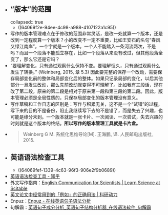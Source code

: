 - ## “版本”的范围
  collapsed:: true
	- ((64069f2e-94ee-4c98-a988-4107122a1c95))
- 写作的版本管理难点在于修改的范围非常灵活，是改一处就算一个版本，还是改到一定程度算一个版本？小的改变不一定不重要，比如王安石的名句“春风又绿江南岸”，一个字就是一个版本。一个人不能踏入一条河流两次，不是吗？而且一个段落不能孤立存在，比如一个段落从来没有改过，但其他段落全变了，那么它还是它吗？
- “要理解变化，只有通过观察什么保持不变。要理解恒久，只有通过观察什么发生了转换。” (Weinberg, 2015, 章 5.3) 因此要完整的保存一个改动，需要保存局部变化前的整体和局部变化后的整体。如果只记录局部的变化，以后其他部分一旦发生改动，那么先前改动就变得不可理解了。比如我有三段话，现在改了第二段，原来的第二段是相对于原来第一段和第三段的第二段。因此，版本管理必须是全局性质的，只保存局部变化的版本管理没有意义。
- 写作草稿和工作日志的区别是：写作与积累无关，这不是一个“试错”的过程，写下来的目的不是备份，阻止我继续写下去的不是错了，而是失去了兴趣，也可能是缘分未到。一个版本就是一张卡片、一次阅读、一次尝试，失去兴趣的时刻就是这个版本的终结。**所以写作的版本管理工具就是卡片盒。**
- >Weinberg G M. 系统化思维导论[M]. 王海鹏, 译. 人民邮电出版社, 2015.
- ## 英语语法检查工具
	- ((64069fef-1339-4c63-96f3-906e2f9b0689))
- [英语语法检查工具 - 知乎](https://zhuanlan.zhihu.com/p/133483530)
- 外文写作指南：[English Communication for Scientists | Learn Science at Scitable](https://www.nature.com/scitable/ebooks/english-communication-for-scientists-14053993/contents/)
- [英文论文中经常用到的「例如」的正确用法 | 科研动力](https://www.howsci.com/such-as-example-eg-ie-etc-etal.html)
- Enpuz：[Enpuz - 在线英语句子语法分析](http://enpuz.com/)
- 句解霸：[英语句子成分分析_英语句子结构分析器_在线语法软件_句解霸](http://www.en998.com/sentence/?sid=u2109724)